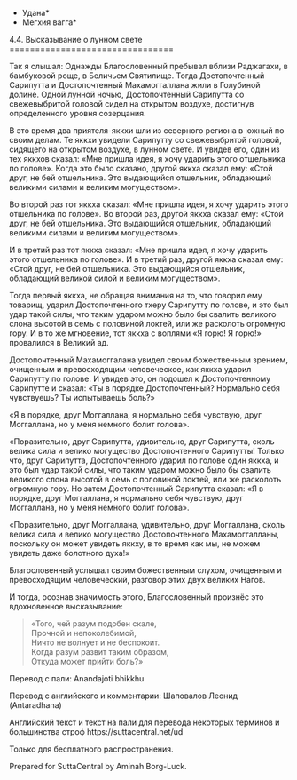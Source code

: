 * Удана*
* Мегхия вагга*

4\.4\. Высказывание о лунном свете
\=\=\=\=\=\=\=\=\=\=\=\=\=\=\=\=\=\=\=\=\=\=\=\=\=\=\=\=\=\=\=\=

Так я слышал: Однажды Благословенный пребывал вблизи Раджагахи, в бамбуковой роще, в Беличьем Святилище\. Тогда Достопочтенный Сарипутта и Достопочтенный Махамоггаллана жили в Голубиной долине\. Одной лунной ночью, Достопочтенный Сарипутта со свежевыбритой головой сидел на открытом воздухе, достигнув определенного уровня созерцания\.

В это время два приятеля\-яккхи шли из северного региона в южный по своим делам\. Те яккхи увидели Сарипутту со свежевыбритой головой, сидящего на открытом воздухе, в лунном свете\. И увидев его, один из тех яккхов сказал: «Мне пришла идея, я хочу ударить этого отшельника по голове»\. Когда это было сказано, другой яккха сказал ему: «Стой друг, не бей отшельника\. Это выдающийся отшельник, обладающий великими силами и великим могуществом»\.

Во второй раз тот яккха сказал: «Мне пришла идея, я хочу ударить этого отшельника по голове»\. Во второй раз, другой яккха сказал ему: «Стой друг, не бей отшельника\. Это выдающийся отшельник, обладающий великими силами и великим могуществом»\.

И в третий раз тот яккха сказал: «Мне пришла идея, я хочу ударить этого отшельника по голове»\. И в третий раз, другой яккха сказал ему: «Стой друг, не бей отшельника\. Это выдающийся отшельник, обладающий великой силой и великим могуществом»\.

Тогда первый яккха, не обращая внимания на то, что говорил ему товарищ, ударил Достопочтенного тхеру Сарипутту по голове, и это был удар такой силы, что таким ударом можно было бы свалить великого слона высотой в семь с половиной локтей, или же расколоть огромную гору\. И в то же мгновение, тот яккха с воплями «Я горю\! Я горю\!» провалился в Великий ад\.

Достопочтенный Махамоггалана увидел своим божественным зрением, очищенным и превосходящим человеческое, как яккха ударил Сарипутту по голове\. И увидев это, он подошел к Достопочтенному Сарипутте и сказал: «Ты в порядке Достопочтенный? Нормально себя чувствуешь? Ты испытываешь боль?»

«Я в порядке, друг Моггаллана, я нормально себя чувствую, друг Моггаллана, но у меня немного болит голова»\.

«Поразительно, друг Сарипутта, удивительно, друг Сарипутта, сколь велика сила и велико могущество Достопочтенного Сарипутты\! Только что, друг Сарипутта, Достопочтенного ударил по голове один яккха, и это был удар такой силы, что таким ударом можно было бы свалить великого слона высотой в семь с половиной локтей, или же расколоть огромную гору\. Но затем Достопочтенный Сарипутта сказал: «Я в порядке, друг Моггаллана, я нормально себя чувствую, друг Моггаллана, но у меня немного болит голова»\.

«Поразительно, друг Моггаллана, удивительно, друг Моггаллана, сколь велика сила и велико могущество Достопочтенного Махамоггалланы, поскольку он может увидеть яккху, в то время как мы, не можем увидеть даже болотного духа\!»

Благословенный услышал своим божественным слухом, очищенным и превосходящим человеческий, разговор этих двух великих Нагов\.

И тогда, осознав значимость этого, Благословенный произнёс это вдохновенное высказывание:

> «Того, чей разум подобен скале,  
> Прочной и непоколебимой,  
> Ничто не волнует и не беспокоит\.  
> Когда разум развит таким образом,  
> Откуда может прийти боль?»

Перевод с пали: Anandajoti bhikkhu

Перевод с английского и комментарии: Шаповалов Леонид \(Antaradhana\)

Английский текст и текст на пали для перевода некоторых терминов и большинства строф https://suttacentral\.net/ud

  

Только для бесплатного распространения\.

  

Prepared for SuttaCentral by Aminah Borg\-Luck\.